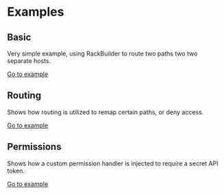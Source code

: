 # Examples

## Basic

Very simple example, using RackBuilder to route two paths two two separate hosts.

[Go to example](https://github.com/mkon/api_valve/tree/master/examples/basic)

## Routing

Shows how routing is utilized to remap certain paths, or deny access.

[Go to example](https://github.com/mkon/api_valve/tree/master/examples/routing)

## Permissions

Shows how a custom permission handler is injected to require a secret API token.

[Go to example](https://github.com/mkon/api_valve/tree/master/examples/permissions)
